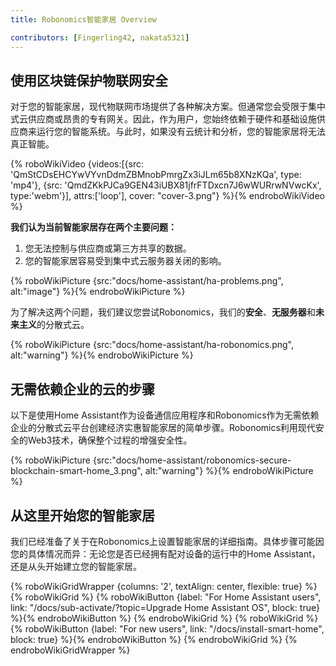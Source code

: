 ```yaml
---
title: Robonomics智能家居 Overview

contributors: [Fingerling42, nakata5321]
---
```


## 使用区块链保护物联网安全

对于您的智能家居，现代物联网市场提供了各种解决方案。但通常您会受限于集中式云供应商或昂贵的专有网关。因此，作为用户，您始终依赖于硬件和基础设施供应商来运行您的智能系统。与此时，如果没有云统计和分析，您的智能家居将无法真正智能。

{% roboWikiVideo {videos:[{src: 'QmStCDsEHCYwVYvnDdmZBMnobPmrgZx3iJLm65b8XNzKQa', type: 'mp4'}, {src: 'QmdZKkPJCa9GEN43iUBX81jfrFTDxcn7J6wWURrwNVwcKx', type:'webm'}], attrs:['loop'], cover: "cover-3.png"} %}{% endroboWikiVideo %}

**我们认为当前智能家居存在两个主要问题：**

1. 您无法控制与供应商或第三方共享的数据。
2. 您的智能家居容易受到集中式云服务器关闭的影响。

{% roboWikiPicture {src:"docs/home-assistant/ha-problems.png", alt:"image"} %}{% endroboWikiPicture %}

为了解决这两个问题，我们建议您尝试Robonomics，我们的**安全**、**无服务器**和**未来主义**的分散式云。

{% roboWikiPicture {src:"docs/home-assistant/ha-robonomics.png", alt:"warning"} %}{% endroboWikiPicture %}

## 无需依赖企业的云的步骤

以下是使用Home Assistant作为设备通信应用程序和Robonomics作为无需依赖企业的分散式云平台创建经济实惠智能家居的简单步骤。Robonomics利用现代安全的Web3技术，确保整个过程的增强安全性。

{% roboWikiPicture {src:"docs/home-assistant/robonomics-secure-blockchain-smart-home_3.png", alt:"warning"} %}{% endroboWikiPicture %}

## 从这里开始您的智能家居

我们已经准备了关于在Robonomics上设置智能家居的详细指南。具体步骤可能因您的具体情况而异：无论您是否已经拥有配对设备的运行中的Home Assistant，还是从头开始建立您的智能家居。

{% roboWikiGridWrapper {columns: '2', textAlign: center, flexible: true} %}
	{% roboWikiGrid %} 	{% roboWikiButton {label: "For Home Assistant users", link: "/docs/sub-activate/?topic=Upgrade Home Assistant OS", block: true} %}{% endroboWikiButton %} {% endroboWikiGrid %}
	{% roboWikiGrid %} 	{% roboWikiButton {label: "For new users", link: "/docs/install-smart-home", block: true} %}{% endroboWikiButton %} {% endroboWikiGrid %}
{% endroboWikiGridWrapper %}

